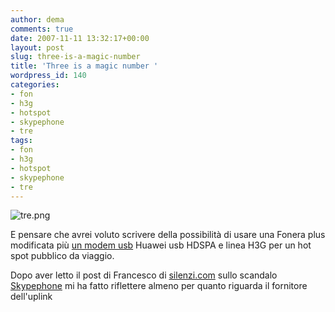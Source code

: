```yaml
---
author: dema
comments: true
date: 2007-11-11 13:32:17+00:00
layout: post
slug: three-is-a-magic-number
title: 'Three is a magic number '
wordpress_id: 140
categories:
- fon
- h3g
- hotspot
- skypephone
- tre
tags:
- fon
- h3g
- hotspot
- skypephone
- tre
---
```


![tre.png](http://dema.tv/wp-content/uploads/2007/11/tre1.png)

E pensare che avrei voluto scrivere della possibilità di usare una Fonera plus modificata più  [un modem usb](http://oozie.fm.interia.pl/pro/huawei-e220/) Huawei usb HDSPA e linea H3G per un hot spot pubblico da viaggio.

Dopo aver letto il post di Francesco di [silenzi.com](http://silenzi.com)  sullo scandalo [Skypephone](http://www.silenzi.com/2007/11/09/skypephone-e-3-la-disonesta-fatta-operatore/) mi ha fatto riflettere almeno  per quanto riguarda il fornitore dell'uplink
